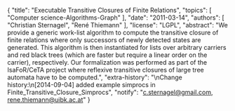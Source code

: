 {
    "title": "Executable Transitive Closures of Finite Relations",
    "topics": [
        "Computer science-Algorithms-Graph"
    ],
    "date": "2011-03-14",
    "authors": [
        "Christian Sternagel",
        "René Thiemann"
    ],
    "license": "LGPL",
    "abstract": "We provide a generic work-list algorithm to compute the transitive closure of finite relations where only successors of newly detected states are generated. This algorithm is then instantiated for lists over arbitrary carriers and red black trees (which are faster but require a linear order on the carrier), respectively.  Our formalization was performed as part of the IsaFoR/CeTA project where reflexive transitive closures of large tree automata have to be computed.",
    "extra-history": "\nChange history:\n[2014-09-04] added example simprocs in Finite_Transitive_Closure_Simprocs",
    "notify": "c.sternagel@gmail.com, rene.thiemann@uibk.ac.at"
}